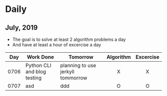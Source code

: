 # Daily

## July, 2019
* The goal is to solve at least 2 algorithm problems a day
* And have at least a hour of excercise a day

| Day | Work Done | Tomorrow | Algorithm | Excercise | 
| --- | --- | --- | :---: | :---: |
| 0706 | Python CLI and blog testing | planning to use jerkyll tommorrow | X | X |
| 0707 | asd | ddd | O | O |

